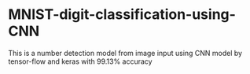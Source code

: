 # MNIST-digit-classification-using-CNN
This is a number detection model from image input using CNN model by tensor-flow and keras with 99.13% accuracy
